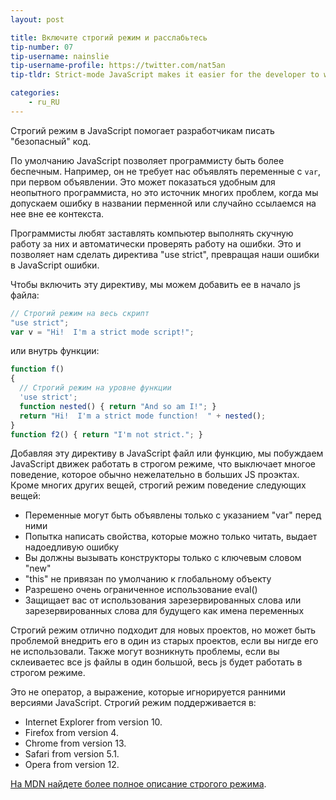 ```yaml
---
layout: post

title: Включите строгий режим и расслабьтесь
tip-number: 07
tip-username: nainslie
tip-username-profile: https://twitter.com/nat5an
tip-tldr: Strict-mode JavaScript makes it easier for the developer to write "secure" JavaScript.

categories:
    - ru_RU
---
```


Строгий режим в JavaScript помогает разработчикам писать "безопасный" код.

По умолчанию JavaScript позволяет программисту быть более беспечным. Например, он не требует нас объявлять переменные с `var`, при первом объявлении. Это может показаться удобным для неопытного программиста, но это источник многих проблем, когда мы допускаем ошибку в названии перменной или случайно ссылаемся на нее вне ее контекста.

Программисты любят заставлять компьютер выполнять скучную работу за них и автоматически проверять работу на ошибки. Это и позволяет нам cделать директива "use strict", превращая наши ошибки в JavaScript ошибки.

Чтобы включить эту директиву, мы можем добавить ее в начало js файла:

```javascript
// Строгий режим на весь скрипт
"use strict";
var v = "Hi!  I'm a strict mode script!";
```

или внутрь функции:

```javascript
function f()
{
  // Строгий режим на уровне функции
  'use strict';
  function nested() { return "And so am I!"; }
  return "Hi!  I'm a strict mode function!  " + nested();
}
function f2() { return "I'm not strict."; }
```

Добавляя эту директиву в JavaScript файл или функцию, мы побуждаем JavaScript движек работать в строгом режиме, что выключает многое поведение, которое обычно нежелательно в больших JS проэктах. Кроме многих других вещей, строгий режим поведение следующих вещей:

* Переменные могут быть объявлены только с указанием "var" перед ними
* Попытка написать свойства, которые можно только читать, выдает надоедливую ошибку
* Вы должны вызывать конструкторы только с ключевым словом "new"
* "this" не привязан по умолчанию к глобальному объекту
* Разрешено очень ограниченное использование eval()
* Защищает вас от использования зарезервированных слова или зарезервированных слова для будущего как имена переменных

Строгий режим отлично подходит для новых проектов, но может быть проблемой внедрить его в один из старых проектов, если вы нигде его не использовали. Также могут возникнуть проблемы, если вы склеиваетес все js файлы в один большой, весь js будет работать в строгом режиме.

Это не оператор, а выражение, которые игнорируется ранними версиями JavaScript.
Строгий режим поддерживается в:

* Internet Explorer from version 10.
* Firefox from version 4.
* Chrome from version 13.
* Safari from version 5.1.
* Opera from version 12.

[На MDN найдете более полное описание строгого режима](https://developer.mozilla.org/en-US/docs/Web/JavaScript/Reference/Strict_mode).
